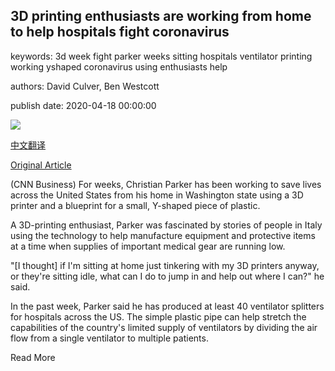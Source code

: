 ## 3D printing enthusiasts are working from home to help hospitals fight coronavirus

keywords: 3d week fight parker weeks sitting hospitals ventilator printing working yshaped coronavirus using enthusiasts help

authors: David Culver, Ben Westcott

publish date: 2020-04-18 00:00:00

![](https://cdn.cnn.com/cnnnext/dam/assets/200417162851-02-3d-printing-ventilator-super-tease.jpg)

[中文翻译](3D%20printing%20enthusiasts%20are%20working%20from%20home%20to%20help%20hospitals%20fight%20coronavirus_zh.md)

[Original Article](https://edition.cnn.com/2020/04/18/tech/us-coronavirus-ventilator-3d-printer-intl-hnk/index.html)

(CNN Business) For weeks, Christian Parker has been working to save lives across the United States from his home in Washington state using a 3D printer and a blueprint for a small, Y-shaped piece of plastic.

A 3D-printing enthusiast, Parker was fascinated by stories of people in Italy using the technology to help manufacture equipment and protective items at a time when supplies of important medical gear are running low.

"[I thought] if I'm sitting at home just tinkering with my 3D printers anyway, or they're sitting idle, what can I do to jump in and help out where I can?" he said.

In the past week, Parker said he has produced at least 40 ventilator splitters for hospitals across the US. The simple plastic pipe can help stretch the capabilities of the country's limited supply of ventilators by dividing the air flow from a single ventilator to multiple patients.

Read More